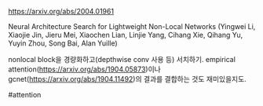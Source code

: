 https://arxiv.org/abs/2004.01961

Neural Architecture Search for Lightweight Non-Local Networks (Yingwei Li, Xiaojie Jin, Jieru Mei, Xiaochen Lian, Linjie Yang, Cihang Xie, Qihang Yu, Yuyin Zhou, Song Bai, Alan Yuille)

nonlocal block을 경량화하고(depthwise conv 사용 등) 서치하기. empirical attention(https://arxiv.org/abs/1904.05873)이나 gcnet(https://arxiv.org/abs/1904.11492)의 결과를 결합하는 것도 재미있을지도.

#attention 